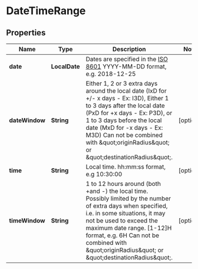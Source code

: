 

# DateTimeRange


## Properties

| Name | Type | Description | Notes |
|------------ | ------------- | ------------- | -------------|
|**date** | **LocalDate** | Dates are specified in the [ISO 8601](https://en.wikipedia.org/wiki/ISO_8601) YYYY-MM-DD format, e.g. 2018-12-25 |  |
|**dateWindow** | **String** | Either 1, 2 or 3 extra days around the local date (IxD for +/- x days - Ex: I3D), Either 1 to 3 days after the local date (PxD for +x days - Ex: P3D), or 1 to 3 days before the local date (MxD for -x days - Ex: M3D)  Can not be combined with \&quot;originRadius\&quot; or \&quot;destinationRadius\&quot;.  |  [optional] |
|**time** | **String** | Local time. hh:mm:ss format, e.g 10:30:00 |  [optional] |
|**timeWindow** | **String** | 1 to 12 hours around (both +and -) the local time. Possibly limited by the number of extra days when specified, i.e.  in some situations, it may not be used to exceed the maximum date range. [1-12]H format, e.g. 6H  Can not be combined with \&quot;originRadius\&quot; or \&quot;destinationRadius\&quot;.  |  [optional] |



